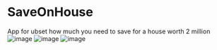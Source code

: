 # SaveOnHouse
App for ubset how much you need to save for a house worth 2 million
![image](https://user-images.githubusercontent.com/117850602/216813667-bfa334f2-52d9-4908-9894-1e27e0168318.png) 
 ![image](https://user-images.githubusercontent.com/117850602/216813684-50c894d8-f5f2-4d0a-9ea8-99103c8244d7.png)
![image](https://user-images.githubusercontent.com/117850602/216813694-341bdb7f-a5d2-4eef-a370-201d1366d586.png)
